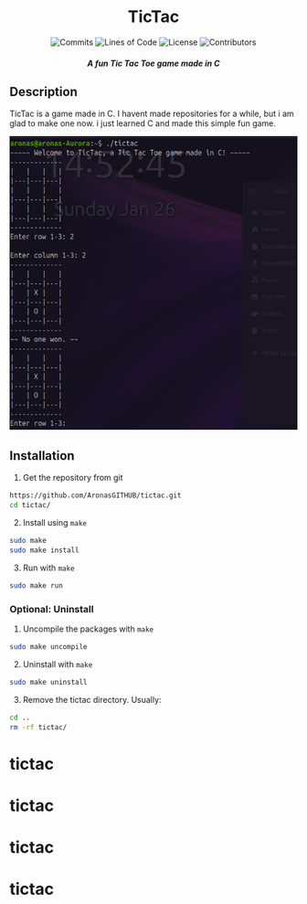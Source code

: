 <div align="center">
    <h1>TicTac</h1>
    <img src="https://img.shields.io/github/commit-activity/m/aronasgithub/tictac?label=commits&logo=github" alt="Commits">
    <img src="https://img.shields.io/github/languages/code-size/aronasgithub/tictac?label=lines%20of%20code" alt="Lines of Code">
    <img src="https://img.shields.io/github/license/aronasgithub/tictac" alt="License">
    <img src="https://img.shields.io/github/contributors/aronasgithub/tictac" alt="Contributors">
</div>

<div align="center">
    <h5>
        A fun Tic Tac Toe game made in C
    </h5>
</div>

## Description

TicTac is a game made in C. I havent made repositories for a while, but i am glad to make one now. i just learned C and made this simple fun game.

<img src="https://github.com/AronasGITHUB/tictac/blob/main/screenshots/ss1.png" alt="Screenshot of TicTac" style="width=100px">

## Installation

1. Get the repository from git

```bash
https://github.com/AronasGITHUB/tictac.git
cd tictac/
```

2. Install using `make`

```bash
sudo make
sudo make install
```

3. Run with `make`

```bash
sudo make run
```

### Optional: Uninstall

1. Uncompile the packages with `make`

```bash
sudo make uncompile
```

2. Uninstall with `make`

```bash
sudo make uninstall
```

3. Remove the tictac directory. Usually:

```bash
cd ..
rm -rf tictac/
```


# tictac
# tictac
# tictac
# tictac
